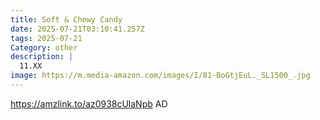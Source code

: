 ```yaml
---
title: Soft & Chewy Candy
date: 2025-07-21T03:10:41.257Z
tags: 2025-07-21
Category: other
description: |
  11.XX
image: https://m.media-amazon.com/images/I/81-BoGtjEuL._SL1500_.jpg
---
```

https://amzlink.to/az0938cUlaNpb AD
